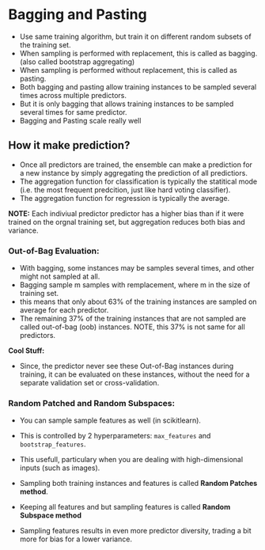 # Bagging and Pasting

- Use same training algorithm, but train it on different random subsets of the training set.
- When sampling is performed with replacement, this is called as bagging. (also called bootstrap aggregating)
- When sampling is performed without replacement, this is called as pasting.
- Both bagging and pasting allow training instances to be sampled several times across multiple predictors.
- But it is only bagging that allows training instances to be sampled several times for same predictor. 
- Bagging and Pasting scale really well

## How it make prediction?
- Once all predictors are trained, the ensemble can make a prediction for a new instance by simply aggregating the prediction of all predictiors. 
- The aggregation function for classification is typically the statitical mode (i.e. the most frequent predcition, just like hard voting classifier).
- The aggregation function for regression is typically the average.

**NOTE:** Each indiviual predictor predictor has a higher bias than if it were trained on the orgnal training set, but aggregation reduces both bias and variance.

### Out-of-Bag Evaluation:
- With bagging, some instances may be samples several times, and other might not sampled at all.
- Bagging sample m samples with remplacement, where m in the size of training set.
- this means that only about 63% of the training instances are sampled on average for each predictor. 
- The remaining 37% of the training instances that are not sampled are called out-of-bag (oob) instances. NOTE, this 37% is not same for all predictors.

**Cool Stuff:**
- Since, the predictor never see these Out-of-Bag instances during training, it can be evaluated on these instances, without the need for a separate validation set or cross-validation.

### Random Patched and Random Subspaces:
- You can sample sample features as well (in scikitlearn).
- This is controlled by 2 hyperparameters: `max_features` and `bootstrap_features`.
- This usefull, particulary when you are dealing with high-dimensional inputs (such as images).

- Sampling both training instances and features is called **Random Patches method**.
- Keeping all features and but sampling features is called **Random Subspace method**

- Sampling features results in even more predictor diversity, trading a bit more for bias for a lower variance.



